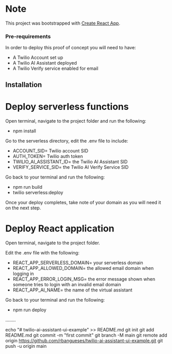 # Note

This project was bootstrapped with [Create React App](https://github.com/facebook/create-react-app).

### Pre-requirements 

In order to deploy this proof of concept you will need to have:
- A Twilio Account set up
- A Twilio AI Assistant deployed
- A Twilio Verify service enabled for email

## Installation

# Deploy serverless functions

Open terminal, navigate to the project folder and run the following:
 - npm install

Go to the serverless directory, edit the .env file to include:
- ACCOUNT_SID= Twilio account SID
- AUTH_TOKEN= Twilio auth token 
- TWILIO_AI_ASSISTANT_ID= the Twilio AI Assistant SID
- VERIFY_SERVICE_SID= the Twilio AI Verify Service SID

Go back to your terminal and run the following:
 - npm run build
 - twilio serverless:deploy

Once your deploy completes, take note of your domain as you will need it on the next step.

# Deploy React application

Open terminal, navigate to the project folder.

Edit the .env file with the following:
- REACT_APP_SERVERLESS_DOMAIN= your serverless domain
- REACT_APP_ALLOWED_DOMAIN= the allowed email domain when logging in
- REACT_APP_ERROR_LOGIN_MSG= the error message shown when someone tries to login with an invalid email domain
- REACT_APP_AI_NAME= the name of the virtual assistant

Go back to your terminal and run the following:
- npm run deploy





........

echo "# twilio-ai-assistant-ui-example" >> README.md
git init
git add README.md
git commit -m "first commit"
git branch -M main
git remote add origin https://github.com/rbangueses/twilio-ai-assistant-ui-example.git
git push -u origin main